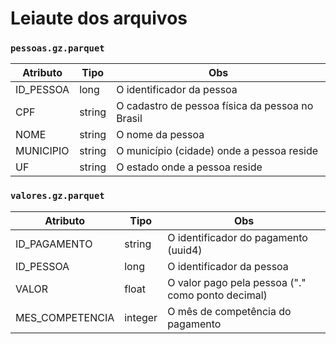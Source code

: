 # Leiaute dos arquivos

### `pessoas.gz.parquet`
| Atributo      | Tipo      | Obs                                               | 
| ---           | ---       | ---                                               |
| ID_PESSOA     | long      | O identificador da pessoa                         | 
| CPF           | string    | O cadastro de pessoa física da pessoa no Brasil   | 
| NOME          | string    | O nome da pessoa                                  | 
| MUNICIPIO     | string    | O município (cidade) onde a pessoa reside         | 
| UF            | string    | O estado onde a pessoa reside                     | 

### `valores.gz.parquet`

| Atributo          | Tipo      | Obs                                               | 
| ---               | ---       | ---                                               |
| ID_PAGAMENTO      | string    | O identificador do pagamento (uuid4)              | 
| ID_PESSOA         | long      | O identificador da pessoa                         | 
| VALOR             | float     | O valor pago pela pessoa ("." como ponto decimal) | 
| MES_COMPETENCIA   | integer   | O mês de competência do pagamento                 | 

